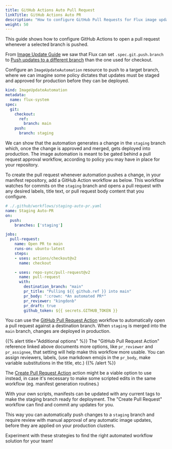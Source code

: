 ```yaml
---
title: GitHub Actions Auto Pull Request
linkTitle: GitHub Actions Auto PR
description: "How to configure GitHub Pull Requests for Flux image updates."
weight: 50
---
```


This guide shows how to configure GitHub Actions to open a pull request whenever a selected branch is pushed.

From [Image Update Guide] we saw that Flux can set `.spec.git.push.branch` to [Push updates to a different branch] than the one used for checkout.

Configure an `ImageUpdateAutomation` resource to push to a target branch, where we can imagine some policy dictates that updates must be staged and approved for production before they can be deployed.

```yaml
kind: ImageUpdateAutomation
metadata:
  name: flux-system
spec:
  git:
    checkout:
      ref:
        branch: main
    push:
      branch: staging
```

We can show that the automation generates a change in the `staging` branch which, once the change is approved and merged, gets deployed into production. The image automation is meant to be gated behind a pull request approval workflow, according to policy you may have in place for your repository.

To create the pull request whenever automation pushes a change, in your manifest repository, add a GitHub Action workflow as below. This workflow watches for commits on the `staging` branch and opens a pull request with any desired labels, title text, or pull request body content that you configure.

```yaml
# ./.github/workflows/staging-auto-pr.yaml
name: Staging Auto-PR
on:
  push:
    branches: ['staging']

jobs:
  pull-request:
    name: Open PR to main
    runs-on: ubuntu-latest
    steps:
    - uses: actions/checkout@v2
      name: checkout

    - uses: repo-sync/pull-request@v2
      name: pull-request
      with:
        destination_branch: "main"
        pr_title: "Pulling ${{ github.ref }} into main"
        pr_body: ":crown: *An automated PR*"
        pr_reviewer: "kingdonb"
        pr_draft: true
        github_token: ${{ secrets.GITHUB_TOKEN }}
```

You can use the [GitHub Pull Request Action] workflow to automatically open a pull request against a destination branch. When `staging` is merged into the `main` branch, changes are deployed in production.

{{% alert title="Additional options" %}}
The "GitHub Pull Request Action" reference linked above documents more options, like `pr_reviewer` and `pr_assignee`, that setting will help make this workflow more usable. You can assign reviewers, labels, (use markdown emojis in the `pr_body`, make variable substitutions in the title, etc.)
{{% /alert %}}

The [Create Pull Request Action] action might be a viable option to use instead, in case it's necessary to make some scripted edits in the same workflow (eg. manifest generation routines.)

With your own scripts, manifests can be updated with any current tags to make the staging branch ready for deployment. The "Create Pull Request" workflow can find and commit any updates for you.

This way you can automatically push changes to a `staging` branch and require review with manual approval of any automatic image updates, before they are applied on your production clusters.

Experiment with these strategies to find the right automated workflow solution for your team!

[Image Update Guide]: /guides/image-update/
[Push updates to a different branch]: /guides/image-update/#push-updates-to-a-different-branch
[GitHub Pull Request Action]: https://github.com/marketplace/actions/github-pull-request-action
[Create Pull Request Action]: https://github.com/marketplace/actions/create-pull-request
